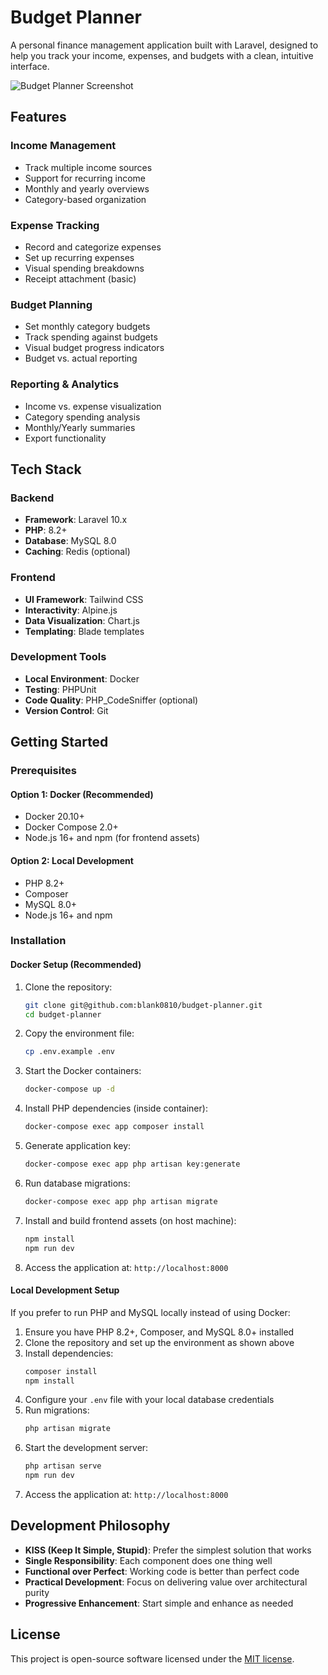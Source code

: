# Budget Planner

A personal finance management application built with Laravel, designed to help you track your income, expenses, and budgets with a clean, intuitive interface.

![Budget Planner Screenshot](https://via.placeholder.com/800x500.png?text=Budget+Planner+Screenshot)

## Features

### Income Management
- Track multiple income sources
- Support for recurring income
- Monthly and yearly overviews
- Category-based organization

### Expense Tracking
- Record and categorize expenses
- Set up recurring expenses
- Visual spending breakdowns
- Receipt attachment (basic)

### Budget Planning
- Set monthly category budgets
- Track spending against budgets
- Visual budget progress indicators
- Budget vs. actual reporting

### Reporting & Analytics
- Income vs. expense visualization
- Category spending analysis
- Monthly/Yearly summaries
- Export functionality

## Tech Stack

### Backend
- **Framework**: Laravel 10.x
- **PHP**: 8.2+
- **Database**: MySQL 8.0
- **Caching**: Redis (optional)

### Frontend
- **UI Framework**: Tailwind CSS
- **Interactivity**: Alpine.js
- **Data Visualization**: Chart.js
- **Templating**: Blade templates

### Development Tools
- **Local Environment**: Docker
- **Testing**: PHPUnit
- **Code Quality**: PHP_CodeSniffer (optional)
- **Version Control**: Git

## Getting Started

### Prerequisites

#### Option 1: Docker (Recommended)
- Docker 20.10+
- Docker Compose 2.0+
- Node.js 16+ and npm (for frontend assets)

#### Option 2: Local Development
- PHP 8.2+
- Composer
- MySQL 8.0+
- Node.js 16+ and npm

### Installation

#### Docker Setup (Recommended)

1. Clone the repository:
   ```bash
   git clone git@github.com:blank0810/budget-planner.git
   cd budget-planner
   ```

2. Copy the environment file:
   ```bash
   cp .env.example .env
   ```

3. Start the Docker containers:
   ```bash
   docker-compose up -d
   ```

4. Install PHP dependencies (inside container):
   ```bash
   docker-compose exec app composer install
   ```

5. Generate application key:
   ```bash
   docker-compose exec app php artisan key:generate
   ```

6. Run database migrations:
   ```bash
   docker-compose exec app php artisan migrate
   ```

7. Install and build frontend assets (on host machine):
   ```bash
   npm install
   npm run dev
   ```

8. Access the application at: `http://localhost:8000`

#### Local Development Setup

If you prefer to run PHP and MySQL locally instead of using Docker:

1. Ensure you have PHP 8.2+, Composer, and MySQL 8.0+ installed
2. Clone the repository and set up the environment as shown above
3. Install dependencies:
   ```bash
   composer install
   npm install
   ```
4. Configure your `.env` file with your local database credentials
5. Run migrations:
   ```bash
   php artisan migrate
   ```
6. Start the development server:
   ```bash
   php artisan serve
   npm run dev
   ```
7. Access the application at: `http://localhost:8000`

## Development Philosophy

- **KISS (Keep It Simple, Stupid)**: Prefer the simplest solution that works
- **Single Responsibility**: Each component does one thing well
- **Functional over Perfect**: Working code is better than perfect code
- **Practical Development**: Focus on delivering value over architectural purity
- **Progressive Enhancement**: Start simple and enhance as needed

## License

This project is open-source software licensed under the [MIT license](https://opensource.org/licenses/MIT).
